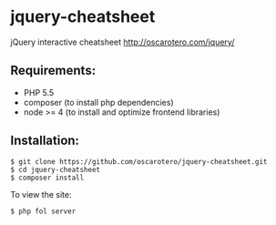 jquery-cheatsheet
=================

jQuery interactive cheatsheet
http://oscarotero.com/jquery/


Requirements:
-------------

* PHP 5.5
* composer (to install php dependencies)
* node >= 4 (to install and optimize frontend libraries)


Installation:
-------------

```
$ git clone https://github.com/oscarotero/jquery-cheatsheet.git
$ cd jquery-cheatsheet
$ composer install
```

To view the site:

```
$ php fol server
```
